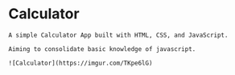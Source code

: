 # Calculator

    A simple Calculator App built with HTML, CSS, and JavaScript. 

    Aiming to consolidate basic knowledge of javascript.

    ![Calculator](https://imgur.com/TKpe6lG)